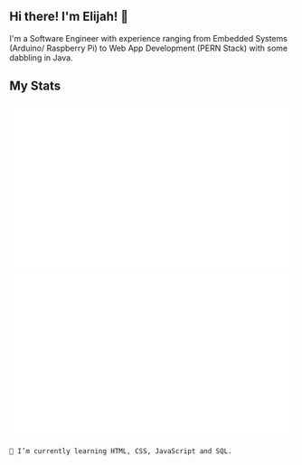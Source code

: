 ## Hi there! I'm Elijah! 👋
I'm a Software Engineer with experience ranging from Embedded Systems (Arduino/ Raspberry Pi) to Web App Development (PERN Stack) with some dabbling in Java.

## My Stats
![](https://github.com/ElijahMPalmer/Github-Stats/blob/master/generated/languages.svg)
![](https://github.com/ElijahMPalmer/Github-Stats/blob/master/generated/overview.svg)
   
    
    🌱 I’m currently learning HTML, CSS, JavaScript and SQL.

<!--
**ElijahMPalmer/ElijahMPalmer** is a ✨ _special_ ✨ repository because its `README.md` (this file) appears on your GitHub profile.

Here are some ideas to get you started:

- 🔭 I’m currently working on ...
- 🌱 I’m currently learning ...
- 👯 I’m looking to collaborate on ...
- 🤔 I’m looking for help with ...
- 💬 Ask me about ...
- 📫 How to reach me: ...
- 😄 Pronouns: ...
- ⚡ Fun fact: ...
-->
